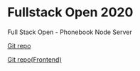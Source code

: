 # Fullstack Open 2020
Full Stack Open - Phonebook Node Server

[Git repo](https://github.com/betocostadev/fsopen-phonebook-server)

[Git repo(Frontend)](https://github.com/betocostadev/fullstackopen/tree/master/part2/phonebook)
